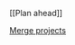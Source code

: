 [[Plan ahead]]

[Merge projects](https://support.toggl.com/en/articles/4928539-how-can-i-merge-projects)